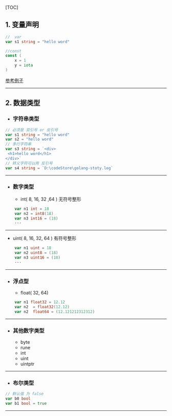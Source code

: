[TOC]

## 1. 变量声明
```go
//  var 
var s1 string = "hello word"

//const 
const (
	x = 1
	y = iota
)
```
[参考例子](./01-variable.go "例子")

------------


## 2. 数据类型
   -  ### 字符串类型
   ```go
// 必须是 双引号 or 反引号 
var s1 string = "hello word"
var s2 = "hello word"
// 多行字符串
var s3 string = `<div>
	<h1>hello word</h1>
</div>`
// 转义字符可以用 反引号
var s4 string = `D:\codeStore\golang-stoty.log`
```

------------


- ### 数字类型
  - int( 8, 16, 32 ,64 ) 无符号整形

```go
	var n1 int = 18
	var n2 = int8(18)
	var n3 int16 = (18)
	···
```

***

  - uint( 8, 16, 32, 64 ) 有符号整形

```go
	var n1 uint = 18
	var n2 uint8 = (18)
	var n3 uint16 = (18)
	···
```






------------


- ### 浮点型
  - float( 32, 64)

```go
	var n1 float32 = 12.12
	var n2  = float32(12.12)
	var n2  float64 = (12.121212312312)
```

------------


- ### 其他数字类型
  - byte
  - rune
  - int
  - uint
  - uintptr

------------


- ###  布尔类型
```go
// 默认值 为 false
var b0 bool
var b1 bool = true
```

------------


